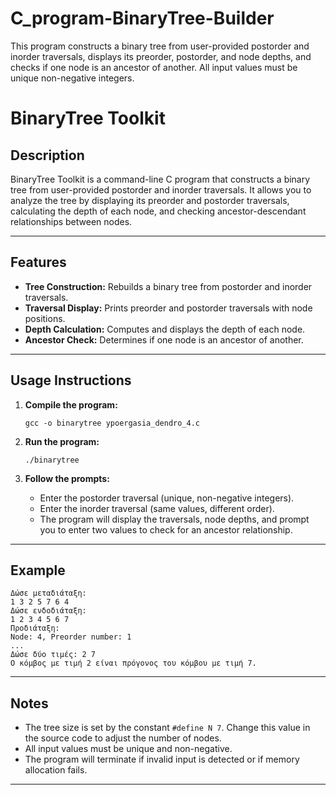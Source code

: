 # C_program-BinaryTree-Builder
This program constructs a binary tree from user-provided postorder and inorder traversals, displays its preorder, postorder, and node depths, and checks if one node is an ancestor of another. All input values must be unique non-negative integers.
# BinaryTree Toolkit

## Description

BinaryTree Toolkit is a command-line C program that constructs a binary tree from user-provided postorder and inorder traversals. It allows you to analyze the tree by displaying its preorder and postorder traversals, calculating the depth of each node, and checking ancestor-descendant relationships between nodes.

---

## Features

- **Tree Construction:** Rebuilds a binary tree from postorder and inorder traversals.
- **Traversal Display:** Prints preorder and postorder traversals with node positions.
- **Depth Calculation:** Computes and displays the depth of each node.
- **Ancestor Check:** Determines if one node is an ancestor of another.

---

## Usage Instructions

1. **Compile the program:**
   ```
   gcc -o binarytree ypoergasia_dendro_4.c
   ```

2. **Run the program:**
   ```
   ./binarytree
   ```

3. **Follow the prompts:**
   - Enter the postorder traversal (unique, non-negative integers).
   - Enter the inorder traversal (same values, different order).
   - The program will display the traversals, node depths, and prompt you to enter two values to check for an ancestor relationship.

---

## Example

```
Δώσε μεταδιάταξη:
1 3 2 5 7 6 4
Δώσε ενδοδιάταξη:
1 2 3 4 5 6 7
Προδιάταξη:
Node: 4, Preorder number: 1
...
Δώσε δύο τιμές: 2 7
Ο κόμβος με τιμή 2 είναι πρόγονος του κόμβου με τιμή 7.
```

---

## Notes

- The tree size is set by the constant `#define N 7`. Change this value in the source code to adjust the number of nodes.
- All input values must be unique and non-negative.
- The program will terminate if invalid input is detected or if memory allocation fails.

---
